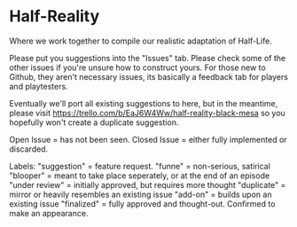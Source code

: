 # Half-Reality
Where we work together to compile our realistic adaptation of Half-Life.

Please put you suggestions into the "Issues" tab. Please check some of the other issues if you're unsure how to construct yours.
For those new to Github, they aren't necessary issues, its basically a feedback tab for players and playtesters.

Eventually we'll port all existing suggestions to here, but in the meantime, please visit https://trello.com/b/EaJ6W4Ww/half-reality-black-mesa so you hopefully won't create a duplicate suggestion.

Open Issue = has not been seen.
Closed Issue = either fully implemented or discarded. 

Labels: 
"suggestion" = feature request.
"funne" = non-serious, satirical
"blooper" = meant to take place seperately, or at the end of an episode
"under review" = initially approved, but requires more thought
"duplicate" = mirror or heavily resembles an existing issue
"add-on" = builds upon an existing issue
"finalized" = fully approved and thought-out. Confirmed to make an appearance.
